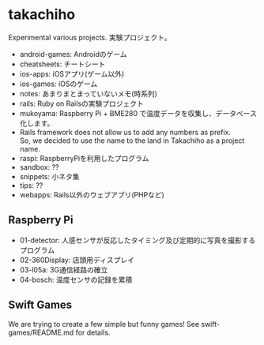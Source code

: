 # takachiho
Experimental various projects.
実験プロジェクト。

- android-games: Androidのゲーム
- cheatsheets: チートシート
- ios-apps: iOSアプリ(ゲーム以外)
- ios-games: iOSのゲーム
- notes: あまりまとまっていないメモ(時系列)
- rails: Ruby on Railsの実験プロジェクト
 - mukoyama: Raspberry Pi + BME280 で温度データを収集し、データベース化します。
 - Rails framework does not allow us to add any numbers as prefix.  
   So, we decided to use the name to the land in Takachiho as a project name.
- raspi: RaspberryPiを利用したプログラム
- sandbox: ??
- snippets: 小ネタ集
- tips: ??
- webapps: Rails以外のウェブアプリ(PHPなど)  

## Raspberry Pi
- 01-detector:
  人感センサが反応したタイミング及び定期的に写真を撮影するプログラム
- 02-360Display:
  店頭用ディスプレイ
- 03-l05a:
  3G通信経路の確立
- 04-bosch:
  温度センサの記録を累積

## Swift Games
We are trying to create a few simple but funny games!
See swift-games/README.md for details.
